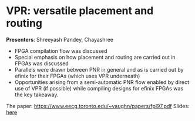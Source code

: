 # VPR: versatile placement and routing

**Presenters**: Shreeyash Pandey, Chayashree

- FPGA compilation flow was discussed
- Special emphasis on how placement and routing are carried out in FPGAs was
  discussed
- Parallels were drawn between PNR in general and as is carried out by efinix
  for their FPGAs (which uses VPR underneath)
- Opportunities arising from a semi-automatic PNR flow enabled by direct use of
  VPR (if possible) while compiling designs for efinix FPGAs was the key takeaway.

The paper: <https://www.eecg.toronto.edu/~vaughn/papers/fpl97.pdf>
Slides: [here](./vpr-shreeyash.pdf)
